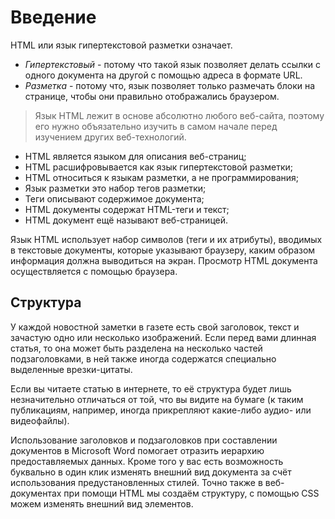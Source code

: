 # Введение

HTML или язык гипертекстовой разметки означает.

- *Гипертекстовый* - потому что такой язык позволяет делать ссылки с одного документа на другой с помощью адреса в формате URL.
- *Разметка* - потому что, язык позволяет только размечать блоки на странице, чтобы они правильно отображались браузером.

> Язык HTML лежит в основе абсолютно любого веб-сайта, поэтому его нужно объязательно изучить в самом начале перед изучением других веб-технологий.

* HTML является языком для описания веб-страниц;
* HTML расшифровывается как язык гипертекстовой разметки;
* HTML относиться к языкам разметки, а не программирования;
* Язык разметки это набор тегов разметки;
* Теги описывают содержимое документа;
* HTML документы содержат HTML-теги и текст;
* HTML документ ещё называют веб-страницей.

Язык HTML использует набор символов (теги и их атрибуты), вводимых в текстовые документы, которые указывают браузеру, каким образом информация  должна выводиться на экран. Просмотр HTML документа осуществляется с помощью  браузера.

## Структура

У каждой новостной заметки в газете есть свой заголовок, текст и зачастую одно или несколько изображений. Если перед вами длинная статья, то она может быть разделена на несколько частей подзаголовками, в ней также иногда содержатся специально выделенные врезки-цитаты.

Если вы читаете статью в интернете, то её структура будет лишь незначительно отличаться от той, что вы видите на бумаге (к таким публикациям, например, иногда прикрепляют какие-либо аудио- или видеофайлы).

Использование заголовков и подзаголовков при составлении документов в Microsoft Word помогает отразить иерархию предоставляемых данных. Кроме того у вас есть возможность буквально в один клик изменять внешний вид документа за счёт использования предустановленных стилей. Точно также в веб-документах при помощи HTML мы создаём структуру, с помощью CSS можем изменять внешний вид элементов.